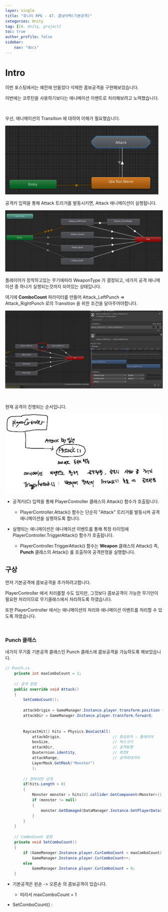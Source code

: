 ```yaml
---
layer: single
title: "유니티 RPG - 47. 콤보어택(기본공격)"
categories: Unity
tag: [C#, Unity, project]
toc: true
author_profile: false
sidebar: 
    nav: "docs"
---
```



# Intro

이번 포스팅에서는 예전에 만들었다 삭제한 콤보공격을 구현해보았습니다.

이번에는 코루틴을 사용하기보다는 애니메이션 이벤트로 처리해보려고 노력했습니다.

<br>

우선, 애니메이션의 Transition 에 대하여 이해가 필요했습니다.

![image](/images/2025/2025-04-08/capture_1.PNG)


공격키 입력을 통해 Attack 트리거를 발동시키면, Attack 애니메이션이 실행됩니다.
<br>

![image](/images/2025/2025-04-08/capture_2.PNG)

플레이어가 장착하고있는 무기에따라 WeaponType 가 결정되고, 네가지 공격 애니메이션 중 하나가 실행되는것까지 되어있는 상태입니다.

여기에 **ComboCount** 파라미터를 만들어 Attack_LeftPunch => Attack_RightPunch 로의 Transition 을 위한 조건을 달아주어야합니다.

![image](/images/2025/2025-04-08/capture_4.PNG)

<br>

현재 공격이 진행되는 순서입니다.

![image](/images/2025/2025-04-08/capture_3.PNG)

- 공격키(C) 입력을 통해 PlayerController 클래스의 Attack() 함수가 호출됩니다.
    - PlayerController.Attack() 함수는 단순히 "Attack" 트리거를 발동시켜 공격 애니메이션을 실행하도록 합니다.

- 실행되는 애니메이션은 애니메이션 이벤트를 통해 특정 타이밍에 PlayerController.TriggerAttack() 함수가 호출됩니다.
    - PlayerController.TriggerAttack() 함수는 **Weapon** 클래스의 Attack() 즉, **Punch** 클래스의 Attack() 를 호출하여 공격판정을 실행합니다.


## 구상

먼저 기본공격에 콤보공격을 추가하려고합니다.



PlayerController 에서 처리를할 수도 있지만, 그것보다 콤보공격이 가능한 무기만이 필요한 처리이므로 무기클래스에서 처리하도록 하였습니다.

또한 PlayerController 에서는 애니메이션의 처리와 애니메이션 이벤트를 처리할 수 있도록 하였습니다.

<br>


### Punch 클래스

네가지 무기중 기본공격 클래스인 Punch 클래스에 콤보공격을 가능하도록 해보았습니다.

```c#
// Punch.cs
    private int maxComboCount = 1;

    // 공격 판정
    public override void Attack()
    {
        SetComboCount();

        attackOrigin = GameManager.Instance.player.transform.position + GameManager.Instance.player.transform.up;
        attackDir = GameManager.Instance.player.transform.forward;
        

        RaycastHit[] hits = Physics.BoxCastAll(
            attackOrigin,                       // 중심위치 : 플레이어
            boxSize,                            // 박스크기
            attackDir,                          // 공격방향     
            Quaternion.identity,                // 회전X
            attackRange,                        // 공격최대거리
            LayerMask.GetMask("Monster")
            );
        
        // 한마리만 공격
        if(hits.Length > 0)
        {
            Monster monster = hits[0].collider.GetComponent<Monster>();
            if (monster != null)
            {
                monster.GetDamaged(DataManager.Instance.GetPlayerData().Damage);
            }
        }
    }

    // ComboCount 설정
    private void SetComboCount()
    {
        if (GameManager.Instance.player.CurComboCount < maxComboCount)
            GameManager.Instance.player.CurComboCount++;
        else
            GameManager.Instance.player.CurComboCount = 0;
    }
```

- 기본공격은 왼손 -> 오른손 의 콤보공격이 있습니다. 
    - 따라서 maxComboCount = 1

- SetComboCount() : 